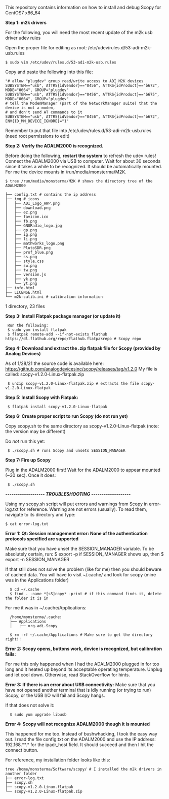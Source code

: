 This repository contains information on how to install and debug Scopy for CentOS7 x86_64

**Step 1: m2k drivers**

For the following, you will need the most recent update of the m2k usb driver
udev rules

Open the proper file for editing as root: /etc/udev/rules.d/53-adi-m2k-usb.rules

	$ sudo vim /etc/udev/rules.d/53-adi-m2k-usb.rules

Copy and paste the following into this file:

	"# allow "plugdev" group read/write access to ADI M2K devices
	SUBSYSTEM=="usb", ATTRS{idVendor}=="0456", ATTRS{idProduct}=="b672", MODE="0664", GROUP="plugdev" 
	SUBSYSTEM=="usb", ATTRS{idVendor}=="0456", ATTRS{idProduct}=="b675", MODE="0664", GROUP="plugdev"
	# tell the ModemManager (part of the NetworkManager suite) that the device is not a modem, 
	# and don't send AT commands to it
	SUBSYSTEM=="usb", ATTRS{idVendor}=="0456", ATTRS{idProduct}=="b672", ENV{ID_MM_DEVICE_IGNORE}="1"

Remember to put that file into /etc/udev/rules.d/53-adi-m2k-usb.rules (need root permissions to edit)

**Step 2: Verify the ADALM2000 is recognized.**

Before doing the following, **restart the system** to refresh the udev rules!
Connect the ADALM2000 via USB to computer. Wait for about 30 seconds since it 
takes a while to be recognized. It should be automatically mounted. For me the
device mounts in /run/media/monsterma/M2K. 

	$ tree /run/media/monsterma/M2K # shows the directory tree of the ADALM2000

	├── config.txt # contains the ip address
	├── img # icons
	│   ├── ADI_Logo_AWP.png
	│   ├── download.png
	│   ├── ez.png
	│   ├── favicon.ico
	│   ├── fb.png
	│   ├── GNURadio_logo.jpg
	│   ├── gp.png
	│   ├── ig.png
	│   ├── li.png
	│   ├── mathworks_logo.png
	│   ├── PlutoSDR.png
	│   ├── prof_blue.png
	│   ├── ss.png
	│   ├── style.css
	│   ├── sw.png
	│   ├── tw.png
	│   ├── version.js
	│   ├── yk.png
	│   └── yt.png
	├── info.html
	├── LICENSE.html
	└── m2k-calib.ini # calibration information
1 directory, 23 files


**Step 3: Install Flatpak package manager (or update it)**

	 Run the following:
	 $ sudo yum install flatpak 
	 $ flatpak remote-add --if-not-exists flathub https://dl.flathub.org/repo/flathub.flatpakrepo # Scopy repo


**Step 4: Download and extract the .zip flatpak file for Scopy (provided by Analog Devices)**

 As of 1/28/21 the source code is available here: https://github.com/analogdevicesinc/scopy/releases/tag/v1.2.0
 My file is called: scopy-v1.2.0-Linux-flatpak.zip

	 $ unzip scopy-v1.2.0-Linux-flatpak.zip # extracts the file scopy-v1.2.0-Linux-flatpak


**Step 5: Install Scopy with Flatpak:**

	 $ flatpak install scopy-v1.2.0-Linux-flatpak


**Step 6: Create proper script to run Scopy (do not run yet)**
	 
 Copy scopy.sh to the same directory as scopy-v1.2.0-Linux-flatpak (note: the version may be different)

 Do *not* run this yet:

	 $ ./scopy.sh # runs Scopy and unsets SESSION_MANAGER


**Step 7: Fire up Scopy**

 Plug in the ADALM2000 first! Wait for the ADALM2000 to appear mounted (~30 sec). Once it does:

	 $ ./scopy.sh

***------------------- TROUBLESHOOTING -------------------***

Using my scopy.sh script will put errors and warnings from Scopy in error-log.txt for reference. Warning are
not errors (usually). To read them, navigate to its directory and type:

	$ cat error-log.txt

**Error 1: Qt: Session management error: None of the authentication protocols specified are supported**

Make sure that you have unset the SESSION_MANAGER variable. To be absolutely certain, run:
	  $ export -p
if SESSION_MANAGER shows up, then
	  $ export -n SESSION_MANAGER

 If that still does not solve the problem (like for me) then you should beware of cached data. You will
 have to visit ~/.cache/ and look for scopy (mine was in the Applications folder)

	  $ cd ~/.cache
	  $ find . -name *[sS]copy* -print # if this command finds it, delete the folder it is in

For me it was in ~/.cache/Applications:
	  
	  /home/monsterma/.cache:
	  ├── Applications
	  │   ├── org.adi.Scopy

	  $ rm -rf ~/.cache/Applications # Make sure to get the directory right!!

**Error 2: Scopy opens, buttons work, device is recognized, but calibration fails:**

 For me this only happened when I had the ADALM2000 plugged in for too long and
 it heated up beyond its acceptable operating temperature. Unplug and let cool
 down. Otherwise, read StackOverflow for hints.

**Error 3: If there is an error about USB connectivity:**
	  Make sure that you have not opened another terminal that is idly running (or trying to run)
	  Scopy, or the USB I/O will fail and Scopy hangs.

  If that does not solve it:

	  $ sudo yum upgrade libusb

**Error 4: Scopy will not recognize ADALM2000 though it is mounted**

  This happened for me too. Instead of bushwhacking, I took the easy way
  out. I read the file config.txt on the ADALM2000 and use the IP address: 192.168.**.*
  for the ipadr_host field. It should succeed and then I hit the connect button.


For reference, my installation folder looks like this:

	tree /home/monsterma/Software/scopy/ # I installed the m2k drivers in another folder
 	├── error-log.txt
 	├── scopy.sh
 	├── scopy-v1.2.0-Linux.flatpak
 	└── scopy-v1.2.0-Linux-flatpak.zip



